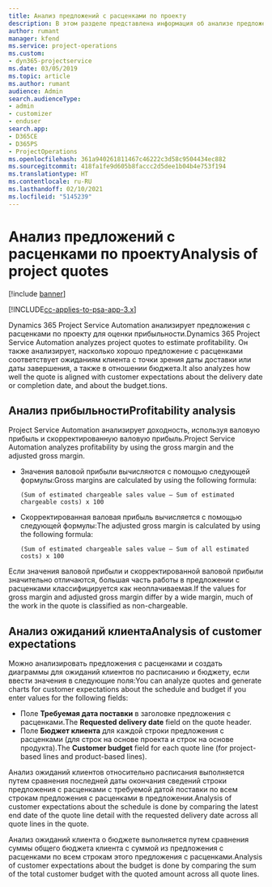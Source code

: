 ```yaml
---
title: Анализ предложений с расценками по проекту
description: В этом разделе представлена информация об анализе предложений с расценками по проекту.
author: rumant
manager: kfend
ms.service: project-operations
ms.custom:
- dyn365-projectservice
ms.date: 03/05/2019
ms.topic: article
ms.author: rumant
audience: Admin
search.audienceType:
- admin
- customizer
- enduser
search.app:
- D365CE
- D365PS
- ProjectOperations
ms.openlocfilehash: 361a940261811467c46222c3d58c9504434ec882
ms.sourcegitcommit: 418fa1fe9d605b8faccc2d5dee1b04b4e753f194
ms.translationtype: HT
ms.contentlocale: ru-RU
ms.lasthandoff: 02/10/2021
ms.locfileid: "5145239"
---
```

# <a name="analysis-of-project-quotes"></a><span data-ttu-id="ac256-103">Анализ предложений с расценками по проекту</span><span class="sxs-lookup"><span data-stu-id="ac256-103">Analysis of project quotes</span></span>

[!include [banner](../includes/psa-now-project-operations.md)]

[!INCLUDE[cc-applies-to-psa-app-3.x](../includes/cc-applies-to-psa-app-3x.md)]

<span data-ttu-id="ac256-104">Dynamics 365 Project Service Automation анализирует предложения с расценками по проекту для оценки прибыльности.</span><span class="sxs-lookup"><span data-stu-id="ac256-104">Dynamics 365 Project Service Automation analyzes project quotes to estimate profitability.</span></span> <span data-ttu-id="ac256-105">Он также анализирует, насколько хорошо предложение с расценками соответствует ожиданиям клиента с точки зрения даты доставки или даты завершения, а также в отношении бюджета.</span><span class="sxs-lookup"><span data-stu-id="ac256-105">It also analyzes how well the quote is aligned with customer expectations about the delivery date or completion date, and about the budget.tions.</span></span>

## <a name="profitability-analysis"></a><span data-ttu-id="ac256-106">Анализ прибыльности</span><span class="sxs-lookup"><span data-stu-id="ac256-106">Profitability analysis</span></span>

<span data-ttu-id="ac256-107">Project Service Automation анализирует доходность, используя валовую прибыль и скорректированную валовую прибыль.</span><span class="sxs-lookup"><span data-stu-id="ac256-107">Project Service Automation analyzes profitability by using the gross margin and the adjusted gross margin.</span></span>

- <span data-ttu-id="ac256-108">Значения валовой прибыли вычисляются с помощью следующей формулы:</span><span class="sxs-lookup"><span data-stu-id="ac256-108">Gross margins are calculated by using the following formula:</span></span>

  `
    (Sum of estimated chargeable sales value – Sum of estimated chargeable costs) x 100
  `
- <span data-ttu-id="ac256-109">Скорректированная валовая прибыль вычисляется с помощью следующей формулы:</span><span class="sxs-lookup"><span data-stu-id="ac256-109">The adjusted gross margin is calculated by using the following formula:</span></span>

  `
    (Sum of estimated chargeable sales value – Sum of all estimated costs) x 100
  `

<span data-ttu-id="ac256-110">Если значения валовой прибыли и скорректированной валовой прибыли значительно отличаются, большая часть работы в предложении с расценками классифицируется как неоплачиваемая.</span><span class="sxs-lookup"><span data-stu-id="ac256-110">If the values for gross margin and adjusted gross margin differ by a wide margin, much of the work in the quote is classified as non-chargeable.</span></span>

## <a name="analysis-of-customer-expectations"></a><span data-ttu-id="ac256-111">Анализ ожиданий клиента</span><span class="sxs-lookup"><span data-stu-id="ac256-111">Analysis of customer expectations</span></span>

<span data-ttu-id="ac256-112">Можно анализировать предложения с расценками и создать диаграммы для ожиданий клиентов по расписанию и бюджету, если ввести значения в следующие поля:</span><span class="sxs-lookup"><span data-stu-id="ac256-112">You can analyze quotes and generate charts for customer expectations about the schedule and budget if you enter values for the following fields:</span></span>

- <span data-ttu-id="ac256-113">Поле **Требуемая дата поставки** в заголовке предложения с расценками.</span><span class="sxs-lookup"><span data-stu-id="ac256-113">The **Requested delivery date** field on the quote header.</span></span>
- <span data-ttu-id="ac256-114">Поле **Бюджет клиента** для каждой строки предложения с расценками (для строк на основе проекта и строк на основе продукта).</span><span class="sxs-lookup"><span data-stu-id="ac256-114">The **Customer budget** field for each quote line (for project-based lines and product-based lines).</span></span>

<span data-ttu-id="ac256-115">Анализ ожиданий клиентов относительно расписания выполняется путем сравнения последней даты окончания сведений строки предложения с расценками с требуемой датой поставки по всем строкам предложения с расценками в предложении.</span><span class="sxs-lookup"><span data-stu-id="ac256-115">Analysis of customer expectations about the schedule is done by comparing the latest end date of the quote line detail with the requested delivery date across all quote lines in the quote.</span></span>

<span data-ttu-id="ac256-116">Анализ ожиданий клиента о бюджете выполняется путем сравнения суммы общего бюджета клиента с суммой из предложения с расценками по всем строкам этого предложения с расценками.</span><span class="sxs-lookup"><span data-stu-id="ac256-116">Analysis of customer expectations about the budget is done by comparing the sum of the total customer budget with the quoted amount across all quote lines.</span></span>
